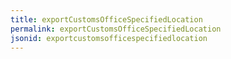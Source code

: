 ```yaml
---
title: exportCustomsOfficeSpecifiedLocation
permalink: exportCustomsOfficeSpecifiedLocation
jsonid: exportcustomsofficespecifiedlocation
---
```

